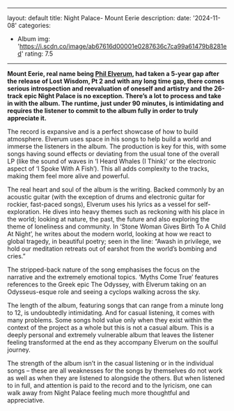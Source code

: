 ﻿
---
layout: default
title: Night Palace- Mount Eerie
description:
date: '2024-11-08'
categories:
  - Album
img: 'https://i.scdn.co/image/ab67616d00001e0287636c7ca99a61479b8281ed'
rating: 7.5
---






**Mount Eerie, real name being  [Phil Elverum](https://northerntransmissions.com/mount-eerie-releases-non-metaphorical-decolonization/), had taken a 5-year gap after the release of Lost Wisdom, Pt 2 and with any long time gap, there comes serious introspection and reevaluation of oneself and artistry and the 26-track epic Night Palace is no exception. There’s a lot to process and take in with the album. The runtime, just under 90 minutes, is intimidating and requires the listener to commit to the album fully in order to truly appreciate it.**

The record is expansive and is a perfect showcase of how to build atmosphere. Elverum uses space in his songs to help build a world and immerse the listeners in the album. The production is key for this, with some songs having sound effects or deviating from the usual tone of the overall LP (like the sound of waves in ‘I Heard Whales (I Think)’ or the electronic aspect of ‘I Spoke With A Fish’). This all adds complexity to the tracks, making them feel more alive and powerful.

The real heart and soul of the album is the writing. Backed commonly by an acoustic guitar (with the exception of drums and electronic guitar for rockier, fast-paced songs), Elverum uses his lyrics as a vessel for self-exploration. He dives into heavy themes such as reckoning with his place in the world; looking at nature, the past, the future and also exploring the theme of loneliness and community. In ‘Stone Woman Gives Birth To A Child At Night’, he writes about the modern world, looking at how we react to global tragedy, in beautiful poetry; seen in the line: “Awash in privilege, we hold our meditation retreats out of earshot from the world’s bombing and cries.”

The stripped-back nature of the song emphasises the focus on the narrative and the extremely emotional topics. ‘Myths Come True’ features references to the Greek epic The Odyssey, with Elverum taking on an Odysseus-esque role and seeing a cyclops walking across the sky.

The length of the album, featuring songs that can range from a minute long to 12, is undoubtedly intimidating. And for casual listening, it comes with many problems. Some songs hold value only when they exist within the context of the project as a whole but this is not a casual album. This is a deeply personal and extremely vulnerable album that leaves the listener feeling transformed at the end as they accompany Elverum on the soulful journey.

The strength of the album isn’t in the casual listening or in the individual songs – these are all weaknesses for the songs by themselves do not work as well as when they are listened to alongside the others. But when listened to in full, and attention is paid to the record and to the lyricism, one can walk away from Night Palace feeling much more thoughtful and appreciative.
